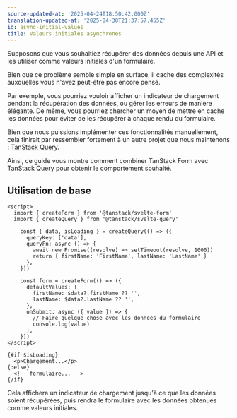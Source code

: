 ```yaml
---
source-updated-at: '2025-04-24T18:50:42.000Z'
translation-updated-at: '2025-04-30T21:37:57.455Z'
id: async-initial-values
title: Valeurs initiales asynchrones
---
```


Supposons que vous souhaitiez récupérer des données depuis une API et les utiliser comme valeurs initiales d'un formulaire.

Bien que ce problème semble simple en surface, il cache des complexités auxquelles vous n'avez peut-être pas encore pensé.

Par exemple, vous pourriez vouloir afficher un indicateur de chargement pendant la récupération des données, ou gérer les erreurs de manière élégante.
De même, vous pourriez chercher un moyen de mettre en cache les données pour éviter de les récupérer à chaque rendu du formulaire.

Bien que nous puissions implémenter ces fonctionnalités manuellement, cela finirait par ressembler fortement à un autre projet que nous maintenons : [TanStack Query](https://tanstack.com/query).

Ainsi, ce guide vous montre comment combiner TanStack Form avec TanStack Query pour obtenir le comportement souhaité.

## Utilisation de base

```svelte
<script>
  import { createForm } from '@tanstack/svelte-form'
  import { createQuery } from '@tanstack/svelte-query'

    const { data, isLoading } = createQuery(() => ({
      queryKey: ['data'],
      queryFn: async () => {
        await new Promise((resolve) => setTimeout(resolve, 1000))
        return { firstName: 'FirstName', lastName: 'LastName' }
      },
    }))

    const form = createForm(() => ({
      defaultValues: {
        firstName: $data?.firstName ?? '',
        lastName: $data?.lastName ?? '',
      },
      onSubmit: async ({ value }) => {
        // Faire quelque chose avec les données du formulaire
        console.log(value)
      },
    }))
</script>

{#if $isLoading}
  <p>Chargement...</p>
{:else}
  <!-- formulaire... -->
{/if}
```

Cela affichera un indicateur de chargement jusqu'à ce que les données soient récupérées, puis rendra le formulaire avec les données obtenues comme valeurs initiales.

